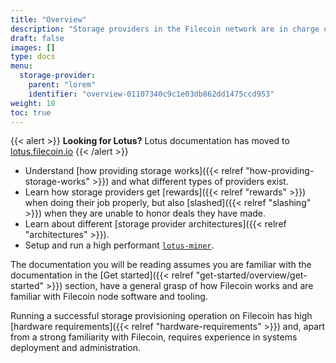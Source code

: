 ```yaml
---
title: "Overview"
description: "Storage providers in the Filecoin network are in charge of storing, providing content and issuing new blocks."
draft: false
images: []
type: docs
menu:
  storage-provider:
    parent: "lorem"
    identifier: "overview-01107340c9c1e03db862dd1475ccd953"
weight: 10
toc: true
---
```


{{< alert  >}}
**Looking for Lotus?**
Lotus documentation has moved to [lotus.filecoin.io](https://lotus.filecoin.io)
{{< /alert >}}

- Understand [how providing storage works]({{< relref "how-providing-storage-works" >}}) and what different types of providers exist.
- Learn how storage providers get [rewards]({{< relref "rewards" >}}) when doing their job properly, but also [slashed]({{< relref "slashing" >}}) when they are unable to honor deals they have made.
- Learn about different [storage provider architectures]({{< relref "architectures" >}}).
- Setup and run a high performant [`lotus-miner`](https://lotus.filecoin.io/docs/storage-providers/overview/).

The documentation you will be reading assumes you are familiar with the documentation in the [Get started]({{< relref "get-started/overview/get-started" >}}) section, have a general grasp of how Filecoin works and are familiar with Filecoin node software and tooling.

Running a successful storage provisioning operation on Filecoin has high [hardware requirements]({{< relref "hardware-requirements" >}}) and, apart from a strong familiarity with Filecoin, requires experience in systems deployment and administration.

